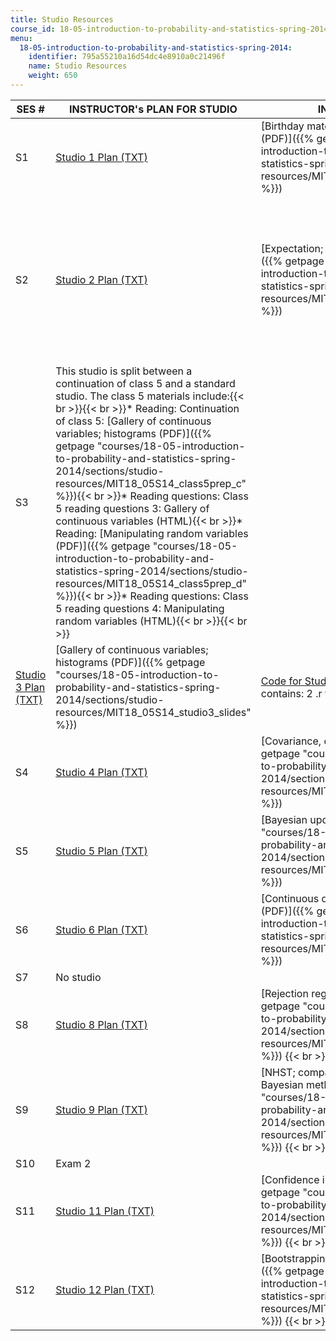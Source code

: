 ```yaml
---
title: Studio Resources
course_id: 18-05-introduction-to-probability-and-statistics-spring-2014
menu:
  18-05-introduction-to-probability-and-statistics-spring-2014:
    identifier: 795a55210a16d54dc4e8910a0c21496f
    name: Studio Resources
    weight: 650
---
```

| SES # | INSTRUCTOR's PLAN FOR STUDIO | IN-CLASS SLIDES | SUPPORTING FILES | POST-CLASS SLIDES |
| --- | --- | --- | --- | --- |
| S1 | [Studio 1 Plan (TXT)](./resolveuid/c056d700886880f9b42ca44af9707bc1) | [Birthday matches; Introduction to R (PDF)]({{% getpage "courses/18-05-introduction-to-probability-and-statistics-spring-2014/sections/studio-resources/MIT18_05S14_studio1_slides" %}}) | {{< br >}}{{< br >}}[Code for Studio 1 (ZIP)](https://open-learning-course-data-ci.s3.amazonaws.com/18-05-introduction-to-probability-and-statistics-spring-2014/32e0bb9353b63c16313c78b284725f61_studio1.zip) (This ZIP file contains: 2 .r files.){{< br >}}{{< br >}}[Studio 1: Birthdays (R)](https://open-learning-course-data-ci.s3.amazonaws.com/18-05-introduction-to-probability-and-statistics-spring-2014/fc2399b184943fdec6659dd4f16ad9a3_studio1birthdays.r){{< br >}}{{< br >}} | [Studio 1 Slides with Solutions (PDF)]({{% getpage "courses/18-05-introduction-to-probability-and-statistics-spring-2014/sections/studio-resources/MIT18_05S14_studio1slides" %}}) |
| S2 | [Studio 2 Plan (TXT)](./resolveuid/5df57f8dfbfd3c93c687d0462026c620) | [Expectation; Simulation using R (PDF)]({{% getpage "courses/18-05-introduction-to-probability-and-statistics-spring-2014/sections/studio-resources/MIT18_05S14_studio2_slides" %}}) | {{< br >}}{{< br >}}[Code for Studio 2 (ZIP)](https://open-learning-course-data-ci.s3.amazonaws.com/18-05-introduction-to-probability-and-statistics-spring-2014/fc676de28462bbc0ea59982db2a4f65a_studio2.zip) (This ZIP file contains: 2 .r files.){{< br >}}{{< br >}}[Tutorial on "For" Loops](/ans7870/18/18.05/s14/html/r-tut-forloop.html){{< br >}}{{< br >}} | {{< br >}}{{< br >}}[Studio 2 Slides with Solutions (PDF)]({{% getpage "courses/18-05-introduction-to-probability-and-statistics-spring-2014/sections/studio-resources/MIT18_05S14_studio2slides" %}}){{< br >}}{{< br >}}[Expanded Solutions for Studio 2 (PDF)]({{% getpage "courses/18-05-introduction-to-probability-and-statistics-spring-2014/sections/studio-resources/MIT18_05S14_studio2sld_sol" %}}){{< br >}}{{< br >}} |
| S3 | This studio is split between a continuation of class 5 and a standard studio. The class 5 materials include:{{< br >}}{{< br >}}*   Reading: Continuation of class 5: [Gallery of continuous variables; histograms (PDF)]({{% getpage "courses/18-05-introduction-to-probability-and-statistics-spring-2014/sections/studio-resources/MIT18_05S14_class5prep_c" %}}){{< br >}}*   Reading questions: Class 5 reading questions 3: Gallery of continuous variables (HTML){{< br >}}*   Reading: [Manipulating random variables (PDF)]({{% getpage "courses/18-05-introduction-to-probability-and-statistics-spring-2014/sections/studio-resources/MIT18_05S14_class5prep_d" %}}){{< br >}}*   Reading questions: Class 5 reading questions 4: Manipulating random variables (HTML){{< br >}}{{< br >}} |
| [Studio 3 Plan (TXT)](./resolveuid/965abb78880c26c231f155126bd1daef) | [Gallery of continuous variables; histograms (PDF)]({{% getpage "courses/18-05-introduction-to-probability-and-statistics-spring-2014/sections/studio-resources/MIT18_05S14_studio3_slides" %}}) | [Code for Studio 3 (ZIP)](https://open-learning-course-data-ci.s3.amazonaws.com/18-05-introduction-to-probability-and-statistics-spring-2014/8f2b6fc271f083a8e41eaf357520504c_studio3.zip) (This ZIP file contains: 2 .r files.) | [Studio 3 Slides with Solutions (PDF)]({{% getpage "courses/18-05-introduction-to-probability-and-statistics-spring-2014/sections/studio-resources/MIT18_05S14_studio3slides" %}}) |
| S4 | [Studio 4 Plan (TXT)](./resolveuid/79dc82ad7707959a12f47fced61b5809) | [Covariance, correlation, CLT (PDF)]({{% getpage "courses/18-05-introduction-to-probability-and-statistics-spring-2014/sections/studio-resources/MIT18_05S14_studio4_slides" %}}) | [Code for Studio 4 (ZIP)](https://open-learning-course-data-ci.s3.amazonaws.com/18-05-introduction-to-probability-and-statistics-spring-2014/dbd4484de6ce78d32975c47049d90a2c_studio4.zip) (This ZIP file contains: 2 .r files.) | [Studio 4 Slides with Solutions (PDF)]({{% getpage "courses/18-05-introduction-to-probability-and-statistics-spring-2014/sections/studio-resources/MIT18_05S14_studio4slides" %}}) |
| S5 | [Studio 5 Plan (TXT)](./resolveuid/8547b5d6707a3d9cb3a88886e8e18847) | [Bayesian updating (PDF)]({{% getpage "courses/18-05-introduction-to-probability-and-statistics-spring-2014/sections/studio-resources/MIT18_05S14_studio5_slides" %}}) | [Code for Studio 5 (ZIP)](https://open-learning-course-data-ci.s3.amazonaws.com/18-05-introduction-to-probability-and-statistics-spring-2014/afdeb873000a0ee43a8565fbf3e7e95e_studio5.zip) (This ZIP file contains: 2 .r files.) | [Studio 5 Slides with Solutions (PDF)]({{% getpage "courses/18-05-introduction-to-probability-and-statistics-spring-2014/sections/studio-resources/MIT18_05S14_studio5slides" %}}) |
| S6 | [Studio 6 Plan (TXT)](./resolveuid/f9bb429e70594b850039fefd44716eb5) | [Continuous data, continuous priors (PDF)]({{% getpage "courses/18-05-introduction-to-probability-and-statistics-spring-2014/sections/studio-resources/MIT18_05S14_studio6_slides" %}}) | [Code for Studio 6 (ZIP)](https://open-learning-course-data-ci.s3.amazonaws.com/18-05-introduction-to-probability-and-statistics-spring-2014/050e8dfadcfa6d26620fca1f873275a2_studio6.zip) (This ZIP file contains: 4 .r and 2 .csv files.) | [Studio 6 Slides with Solutions (PDF)]({{% getpage "courses/18-05-introduction-to-probability-and-statistics-spring-2014/sections/studio-resources/MIT18_05S14_studio6slides" %}}) |
| S7 | No studio |
| S8 | [Studio 8 Plan (TXT)](./resolveuid/5f079298febbfa2d95cb122375cbd73e) | [Rejection regions; NHST (PDF)]({{% getpage "courses/18-05-introduction-to-probability-and-statistics-spring-2014/sections/studio-resources/MIT18_05S14_studio8_slides" %}})  {{< br >}} | [Code for Studio 8 (ZIP)](https://open-learning-course-data-ci.s3.amazonaws.com/18-05-introduction-to-probability-and-statistics-spring-2014/b44e2239cd2ce9369cf09dc2b7e04ec6_studio8.zip) (This ZIP file contains: 1 .r file.) | [Studio 8 Slides with Solutions (PDF)]({{% getpage "courses/18-05-introduction-to-probability-and-statistics-spring-2014/sections/studio-resources/MIT18_05S14_studio8slides" %}}) |
| S9 | [Studio 9 Plan (TXT)](./resolveuid/9b77f2fb939bc61fbc578a01c8711c73) | [NHST; comparing frequentist and Bayesian methods (PDF)]({{% getpage "courses/18-05-introduction-to-probability-and-statistics-spring-2014/sections/studio-resources/MIT18_05S14_studio9_slides" %}})  {{< br >}} | [Code for Studio 9 (ZIP)](https://open-learning-course-data-ci.s3.amazonaws.com/18-05-introduction-to-probability-and-statistics-spring-2014/d383640ffa394886c7651b1618368a6f_studio9.zip) (This ZIP file contains: 2 .r file and 1 .tbl file) | [Studio 9 Slides with Solutions (PDF)]({{% getpage "courses/18-05-introduction-to-probability-and-statistics-spring-2014/sections/studio-resources/MIT18_05S14_studio9slides" %}}) |
| S10 | Exam 2 |
| S11 | [Studio 11 Plan (TXT)](./resolveuid/667866ee4bffb1c22e5579342533c1dc) | [Confidence intervals III (PDF)]({{% getpage "courses/18-05-introduction-to-probability-and-statistics-spring-2014/sections/studio-resources/MIT18_05S14_studio11_slides" %}})  {{< br >}} | [Code for Studio 11 (ZIP)](https://open-learning-course-data-ci.s3.amazonaws.com/18-05-introduction-to-probability-and-statistics-spring-2014/966f0e4cc6223930ef4faf0556473931_studio11.zip) (This ZIP file contains: 2 .r and 1 .csv file.) | [Studio 11 Slides with Solutions (PDF)]({{% getpage "courses/18-05-introduction-to-probability-and-statistics-spring-2014/sections/studio-resources/MIT18_05S14_studio11slides" %}}) |
| S12 | [Studio 12 Plan (TXT)](./resolveuid/0835f1daf7362a86b58128f8425e34ee) | [Bootstrapping; linear regression (PDF)]({{% getpage "courses/18-05-introduction-to-probability-and-statistics-spring-2014/sections/studio-resources/MIT18_05S14_studio12_slides" %}})  {{< br >}} | [Code for Studio 12 (ZIP)](https://open-learning-course-data-ci.s3.amazonaws.com/18-05-introduction-to-probability-and-statistics-spring-2014/826b085d8474ab7afe7e1ec4e0d9ed4c_studio12.zip) (This ZIP file contains: 3 .r and 3 .csv files.) | [Studio 12 Slides with Solutions (PDF)]({{% getpage "courses/18-05-introduction-to-probability-and-statistics-spring-2014/sections/studio-resources/MIT18_05S14_studio12slides" %}})